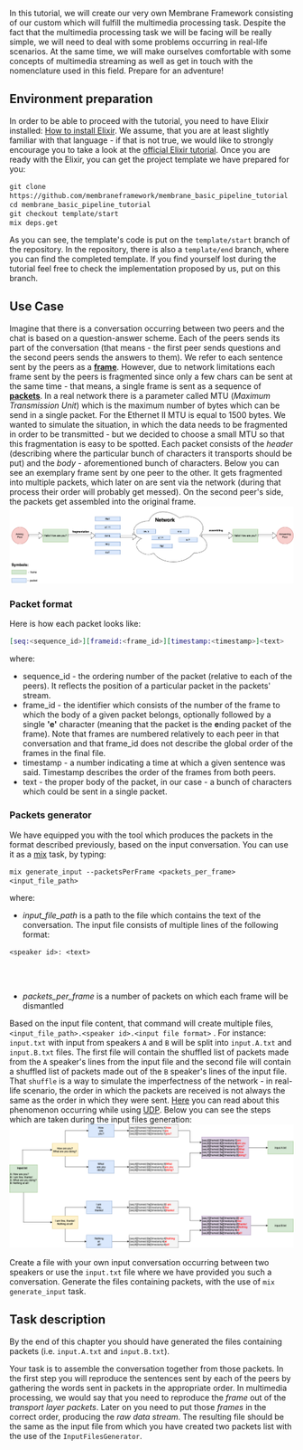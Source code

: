 In this tutorial, we will create our very own Membrane Framework consisting of our custom which will fulfill the multimedia processing task.
Despite the fact that the multimedia processing task we will be facing will be really simple, we will need to deal with some problems occurring in real-life scenarios.
At the same time, we will make ourselves comfortable with some concepts of multimedia streaming as well as get in touch with the nomenclature used in this field.
Prepare for an adventure!

## Environment preparation

In order to be able to proceed with the tutorial, you need to have Elixir installed: [How to install Elixir](https://elixir-lang.org/install.html).
We assume, that you are at least slightly familiar with that language - if that is not true, we would like to strongly encourage you to take a look at the [official Elixir tutorial](https://elixir-lang.org/getting-started/introduction.html).
Once you are ready with the Elixir, you can get the project template we have prepared for you:

```console
git clone https://github.com/membraneframework/membrane_basic_pipeline_tutorial
cd membrane_basic_pipeline_tutorial
git checkout template/start
mix deps.get
```

As you can see, the template's code is put on the `template/start` branch of the repository.
In the repository, there is also a `template/end` branch, where you can find the completed template.
If you find yourself lost during the tutorial feel free to check the implementation proposed by us, put on this branch.

## Use Case

Imagine that there is a conversation occurring between two peers and the chat is based on a question-answer scheme.
Each of the peers sends its part of the conversation (that means - the first peer sends questions and the second peers sends the answers to them). We refer to each sentence sent by the peers as a [**frame**](../glossary/glossary.md#frame).
However, due to network limitations each frame sent by the peers is fragmented since only a few chars can be sent at the same time - that means, a single frame is sent as a sequence of [**packets**](../glossary/glossary.md#packet).
In a real network there is a parameter called MTU (*Maximum Transmission Unit*) which is the maximum number of bytes which can be send in a single packet. For the Ethernet II MTU is equal to 1500 bytes. We wanted to simulate the situation,
in which the data needs to be fragmented in order to be transmitted - but we decided to choose a small MTU so that this fragmentation is easy to be spotted.
Each packet consists of the *header* (describing where the particular bunch of characters it transports should be put) and the *body* - aforementioned  bunch of characters.
Below you can see an exemplary frame sent by one peer to the other. It gets fragmented into multiple packets, which later on are sent via the network (during that process their order will probably get messed). On the second peer's side, the packets get assembled into the original frame.
![Example Chat](assets/images/example_chat.drawio.png)

### Packet format

Here is how each packet looks like:

```Elixir
[seq:<sequence_id>][frameid:<frame_id>][timestamp:<timestamp>]<text>
```

where:

- sequence_id - the ordering number of the packet (relative to each of the peers). It reflects the position of a particular packet in the packets' stream.
- frame_id - the identifier which consists of the number of the frame to which the body of a given packet belongs, optionally followed by a single **'e'** character (meaning that the packet is the **e**nding packet of the frame). Note that frames are numbered relatively to each peer in that conversation and that frame_id does not describe the global order of the frames in the final file.
- timestamp - a number indicating a time at which a given sentence was said. Timestamp describes the order of the frames from both peers.
- text - the proper body of the packet, in our case - a bunch of characters which could be sent in a single packet.

### Packets generator

We have equipped you with the tool which produces the packets in the format described previously, based on the input conversation. You can use it as a [mix](../glossary/glossary.md#mix) task, by typing:

```console
mix generate_input --packetsPerFrame <packets_per_frame> <input_file_path>
```

where:

- *input_file_path* is a path to the file which contains the text of the conversation. The input file consists of multiple lines of the following format:

```
<speaker id>: <text>
```
<br><br>

- *packets_per_frame* is a number of packets on which each frame will be dismantled

Based on the input file content, that command will create multiple files, `<input_file_path>.<speaker id>.<input file format>` . For instance: `input.txt` with input from speakers `A` and `B` will be split into `input.A.txt` and `input.B.txt` files.
The first file will contain the shuffled list of packets made from the `A` speaker's lines from the input file and the second file will contain a shuffled list of packets made out of the `B` speaker's lines of the input file. That `shuffle` is a way to simulate the imperfectness of the network - in real-life scenario, the order in which the packets are received is not always the same as the order in which they were sent. [Here](https://www.openmymind.net/How-Unreliable-Is-UDP/) you can read about this phenomenon occurring while using [UDP](../glossary/glossary.md#udp).
Below you can see the steps which are taken during the input files generation:<br>
![Example Input](assets/images/example_input.drawio.png)

Create a file with your own input conversation occurring between two speakers or use the `input.txt` file where we have provided you such a conversation. Generate the files containing packets, with the use of `mix generate_input` task.

## Task description

By the end of this chapter you should have generated the files containing packets (i.e. `input.A.txt` and `input.B.txt`).

Your task is to assemble the conversation together from those packets. In the first step you will reproduce the sentences sent by each of the peers by gathering the words sent in packets in the appropriate order. In multimedia processing, we would say that you need to reproduce the *frame* out of the *transport layer packets*. Later on you need to put those *frames* in the correct order, producing the *raw data stream*.
The resulting file should be the same as the input file from which you have created two packets list with the use of the `InputFilesGenerator`.
